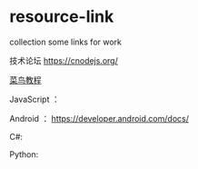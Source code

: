 # resource-link
collection some links for work


技术论坛
https://cnodejs.org/

[菜鸟教程](http://www.runoob.com/)


JavaScript ：



Android ：
https://developer.android.com/docs/


C#:


Python:

